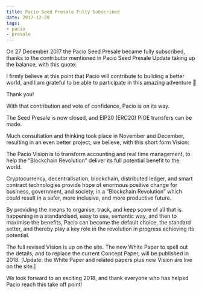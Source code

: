 ```yaml
---
title: Pacio Seed Presale Fully Subscribed
date: 2017-12-28
tags:
- pacio
- presale
---
```


On 27 December 2017 the Pacio Seed Presale became fully subscribed, thanks to the contributor mentioned in Pacio Seed Presale Update taking up the balance, with this quote:

I firmly believe at this point that Pacio will contribute to building a better world, and I am grateful to be able to participate in this amazing adventure 🙂

Thank you!

With that contribution and vote of confidence, Pacio is on its way.

The Seed Presale is now closed, and EIP20 (ERC20) PIOE transfers can be made.

Much consultation and thinking took place in November and December, resulting in an even better project, we believe, with this short form Vision:

The Pacio Vision is to transform accounting and real time management, to help the “Blockchain Revolution” deliver its full potential benefit to the world.

Cryptocurrency, decentralisation, blockchain, distributed ledger, and smart contract technologies provide hope of enormous positive change for business, government, and society, in a “Blockchain Revolution” which could result in a safer, more inclusive, and more productive future.

By providing the means to organise, track, and keep score of all that is happening in a standardised, easy to use, semantic way, and then to maximise the benefits, Pacio can become the default choice, the standard setter, and thereby play a key role in the revolution in progress achieving its potential.

The full revised Vision is up on the site. The new White Paper to spell out the details, and to replace the current Concept Paper, will be published in 2018. [Update: the White Paper and related papers plus new Vision are live on the site.]

We look forward to an exciting 2018, and thank everyone who has helped Pacio reach this take off point!